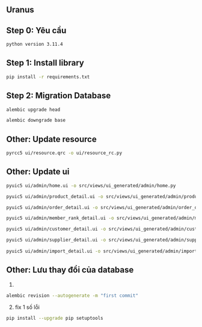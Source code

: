 ## Uranus
## Step 0: Yêu cầu
```sh
python version 3.11.4
```
## Step 1: Install library
```sh
pip install -r requirements.txt
```

## Step 2: Migration Database
```sh
alembic upgrade head
```
```sh
alembic downgrade base
```

## Other: Update resource
```sh
pyrcc5 ui/resource.qrc -o ui/resource_rc.py
```

## Other: Update ui
```sh
pyuic5 ui/admin/home.ui -o src/views/ui_generated/admin/home.py

pyuic5 ui/admin/product_detail.ui -o src/views/ui_generated/admin/product_detail.py

pyuic5 ui/admin/order_detail.ui -o src/views/ui_generated/admin/order_detail.py

pyuic5 ui/admin/member_rank_detail.ui -o src/views/ui_generated/admin/member_rank_detail.py

pyuic5 ui/admin/customer_detail.ui -o src/views/ui_generated/admin/customer_detail.py  

pyuic5 ui/admin/supplier_detail.ui -o src/views/ui_generated/admin/supplier_detail.py 
 
pyuic5 ui/admin/import_detail.ui -o src/views/ui_generated/admin/import_detail.py
```



## Other: Lưu thay đổi của database
1.
```sh
alembic revision --autogenerate -m "first commit"
```
2. fix 1 số lỗi
```sh
pip install --upgrade pip setuptools
```